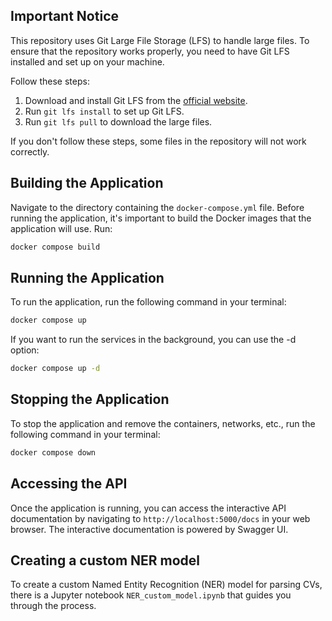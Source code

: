 ## Important Notice

This repository uses Git Large File Storage (LFS) to handle large files. To ensure that the repository works properly, you need to have Git LFS installed and set up on your machine.

Follow these steps:

1. Download and install Git LFS from the [official website](https://git-lfs.github.com/).
2. Run `git lfs install` to set up Git LFS.
3. Run `git lfs pull` to download the large files.

If you don't follow these steps, some files in the repository will not work correctly.

## Building the Application
Navigate to the directory containing the `docker-compose.yml` file. Before running the application, it's important to build the Docker images that the application will use. Run:

```bash
docker compose build
```

## Running the Application

To run the application, run the following command in your terminal:

```bash
docker compose up
```

If you want to run the services in the background, you can use the -d option:
```bash
docker compose up -d
```

## Stopping the Application

To stop the application and remove the containers, networks, etc., run the following command in your terminal:
```bash
docker compose down
```

## Accessing the API

Once the application is running, you can access the interactive API documentation by navigating to `http://localhost:5000/docs` in your web browser.
The interactive documentation is powered by Swagger UI.

## Creating a custom NER model

To create a custom Named Entity Recognition (NER) model for parsing CVs, there is a Jupyter notebook `NER_custom_model.ipynb` that guides you through the process.